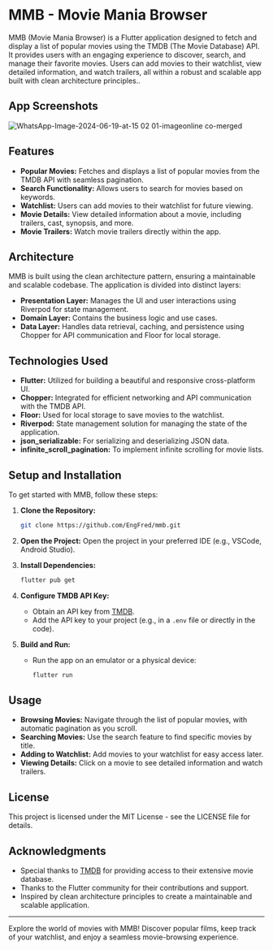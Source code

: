 # MMB - Movie Mania Browser

MMB (Movie Mania Browser) is a Flutter application designed to fetch and display a list of popular movies using the TMDB (The Movie Database) API. It provides users with an engaging experience to discover, search, and manage their favorite movies. Users can add movies to their watchlist, view detailed information, and watch trailers, all within a robust and scalable app built with clean architecture principles..

## App Screenshots

![WhatsApp-Image-2024-06-19-at-15 02 01-imageonline co-merged](https://github.com/EngFred/Movie-Mania-Browser/assets/136785545/9f174e28-bda4-42da-ad94-f61b450c9327)


## Features

- **Popular Movies:** Fetches and displays a list of popular movies from the TMDB API with seamless pagination.
- **Search Functionality:** Allows users to search for movies based on keywords.
- **Watchlist:** Users can add movies to their watchlist for future viewing.
- **Movie Details:** View detailed information about a movie, including trailers, cast, synopsis, and more.
- **Movie Trailers:** Watch movie trailers directly within the app.

## Architecture

MMB is built using the clean architecture pattern, ensuring a maintainable and scalable codebase. The application is divided into distinct layers:

- **Presentation Layer:** Manages the UI and user interactions using Riverpod for state management.
- **Domain Layer:** Contains the business logic and use cases.
- **Data Layer:** Handles data retrieval, caching, and persistence using Chopper for API communication and Floor for local storage.

## Technologies Used

- **Flutter:** Utilized for building a beautiful and responsive cross-platform UI.
- **Chopper:** Integrated for efficient networking and API communication with the TMDB API.
- **Floor:** Used for local storage to save movies to the watchlist.
- **Riverpod:** State management solution for managing the state of the application.
- **json_serializable:** For serializing and deserializing JSON data.
- **infinite_scroll_pagination:** To implement infinite scrolling for movie lists.

## Setup and Installation

To get started with MMB, follow these steps:

1. **Clone the Repository:**
    ```sh
    git clone https://github.com/EngFred/mmb.git
    ```

2. **Open the Project:**
    Open the project in your preferred IDE (e.g., VSCode, Android Studio).

3. **Install Dependencies:**
    ```sh
    flutter pub get
    ```

4. **Configure TMDB API Key:**
    - Obtain an API key from [TMDB](https://www.themoviedb.org/).
    - Add the API key to your project (e.g., in a `.env` file or directly in the code).

5. **Build and Run:**
    - Run the app on an emulator or a physical device:
      ```sh
      flutter run
      ```

## Usage

- **Browsing Movies:** Navigate through the list of popular movies, with automatic pagination as you scroll.
- **Searching Movies:** Use the search feature to find specific movies by title.
- **Adding to Watchlist:** Add movies to your watchlist for easy access later.
- **Viewing Details:** Click on a movie to see detailed information and watch trailers.

## License

This project is licensed under the MIT License - see the LICENSE file for details.

## Acknowledgments

- Special thanks to [TMDB](https://www.themoviedb.org/) for providing access to their extensive movie database.
- Thanks to the Flutter community for their contributions and support.
- Inspired by clean architecture principles to create a maintainable and scalable application.

---

Explore the world of movies with MMB! Discover popular films, keep track of your watchlist, and enjoy a seamless movie-browsing experience.


